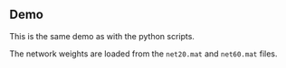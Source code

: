 ## Demo

This is the same demo as with the python scripts.

The network weights are loaded from the `net20.mat` and `net60.mat` files.
